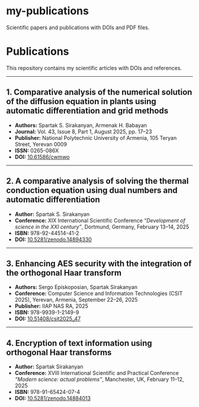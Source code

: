 # my-publications
Scientific papers and publications with DOIs and PDF files.
# Publications

This repository contains my scientific articles with DOIs and references.

---

## 1. Comparative analysis of the numerical solution of the diffusion equation in plants using automatic differentiation and grid methods
- **Authors:** Spartak S. Sirakanyan, Armenak H. Babayan  
- **Journal:** Vol. 43, Issue 8, Part 1, August 2025, pp. 17–23  
- **Publisher:** National Polytechnic University of Armenia, 105 Teryan Street, Yerevan 0009  
- **ISSN:** 0265-086X  
- **DOI:** [10.61586/cwmwo](https://doi.org/10.61586/cwmwo)  

---

## 2. A comparative analysis of solving the thermal conduction equation using dual numbers and automatic differentiation
- **Author:** Spartak S. Sirakanyan  
- **Conference:** XIX International Scientific Conference *“Development of science in the XXI century”*, Dortmund, Germany, February 13–14, 2025  
- **ISBN:** 978-92-44514-41-2  
- **DOI:** [10.5281/zenodo.14894330](https://doi.org/10.5281/zenodo.14894330)  

---

## 3. Enhancing AES security with the integration of the orthogonal Haar transform
- **Authors:** Sergo Episkoposian, Spartak Sirakanyan  
- **Conference:** Computer Science and Information Technologies (CSIT 2025), Yerevan, Armenia, September 22–26, 2025  
- **Publisher:** IIAP NAS RA, 2025  
- **ISBN:** 978-9939-1-2149-9  
- **DOI:** [10.51408/csit2025_47](https://doi.org/10.51408/csit2025_47)  

---

## 4. Encryption of text information using orthogonal Haar transforms
- **Author:** Spartak Sirakanyan  
- **Conference:** XVIII International Scientific and Practical Conference *“Modern science: actual problems”*, Manchester, UK, February 11–12, 2025  
- **ISBN:** 978-91-65424-07-4  
- **DOI:** [10.5281/zenodo.14884013](https://doi.org/10.5281/zenodo.14884013)  

